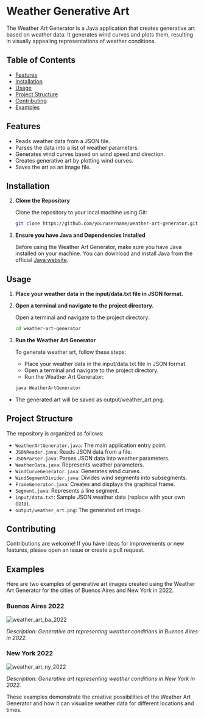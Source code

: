# Weather Generative Art

The Weather Art Generator is a Java application that creates generative art based on weather data. It generates wind curves and plots them, resulting in visually appealing representations of weather conditions.

## Table of Contents

- [Features](#features)
- [Installation](#installation)
- [Usage](#usage)
- [Project Structure](#project-structure)
- [Contributing](#contributing)
- [Examples](#examples)

## Features

- Reads weather data from a JSON file.
- Parses the data into a list of weather parameters.
- Generates wind curves based on wind speed and direction.
- Creates generative art by plotting wind curves.
- Saves the art as an image file.

## Installation

2. **Clone the Repository**

   Clone the repository to your local machine using Git:

   ```bash
   git clone https://github.com/yourusername/weather-art-generator.git
   ```

1. **Ensure you have Java and Dependencies Installed**

   Before using the Weather Art Generator, make sure you have Java installed on your machine. You can download and install Java from the official [Java website](https://www.oracle.com/java/technologies/javase-downloads.html).

## Usage

1. **Place your weather data in the input/data.txt file in JSON format.**

2. **Open a terminal and navigate to the project directory.**

   Open a terminal and navigate to the project directory:

   ```bash
   cd weather-art-generator
   ```

3. **Run the Weather Art Generator**

   To generate weather art, follow these steps:
   - Place your weather data in the input/data.txt file in JSON format.
   - Open a terminal and navigate to the project directory.
   - Run the Weather Art Generator:
     
   ```bash
   java WeatherArtGenerator
   ```

  - The generated art will be saved as output/weather_art.png.

## Project Structure

The repository is organized as follows:

- `WeatherArtGenerator.java`: The main application entry point.
- `JSONReader.java`: Reads JSON data from a file.
- `JSONParser.java`: Parses JSON data into weather parameters.
- `WeatherData.java`: Represents weather parameters.
- `WindCurveGenerator.java`: Generates wind curves.
- `WindSegmentDivider.java`: Divides wind segments into subsegments.
- `FrameGenerator.java`: Creates and displays the graphical frame.
- `Segment.java`: Represents a line segment.
- `input/data.txt`: Sample JSON weather data (replace with your own data).
- `output/weather_art.png`: The generated art image.

## Contributing

Contributions are welcome! If you have ideas for improvements or new features, please open an issue or create a pull request.

## Examples

Here are two examples of generative art images created using the Weather Art Generator for the cities of Buenos Aires and New York in 2022.

### Buenos Aires 2022

![weather_art_ba_2022](https://github-production-user-asset-6210df.s3.amazonaws.com/62184644/269842722-b84523cc-6ec3-4eaf-af18-da57922f9749.png)

_Description: Generative art representing weather conditions in Buenos Aires in 2022._

### New York 2022

![weather_art_ny_2022](https://github-production-user-asset-6210df.s3.amazonaws.com/62184644/269842774-115759d7-3c26-4ced-a59d-80eaa42a42e8.png)

_Description: Generative art representing weather conditions in New York in 2022._

These examples demonstrate the creative possibilities of the Weather Art Generator and how it can visualize weather data for different locations and times.






